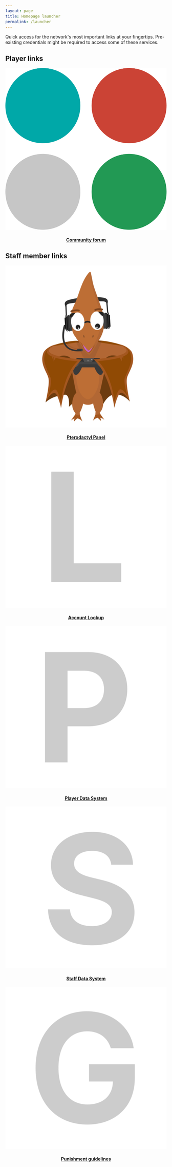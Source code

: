 ```yaml
---
layout: page
title: Homepage launcher
permalink: /launcher
---
```


Quick access for the network's most important links at your fingertips. Pre-existing credentials might be required to access some of these services.

## Player links
<center>
<div class="grid-container">
  <div class="grid grid--py-3">
    <div class="cell cell--4">
        <div>
            <a href="https://talk.darkst.one">
            <div class="card card--clickable">
                <div class="card__image">
                    <img class="image" src="../assets/brand/circles.svg" class="launcher-image" alt="Community forum"/>
                </div>
                <div class="card__content">
                    <div class="card__header">
                        <h4>Community forum</h4>
                    </div>
                </div>
            </div>
            </a>
        </div>
    </div>
  </div>
</div>
</center>

## Staff member links
<center>
<div class="grid-container">
  <div class="grid grid--py-3">
    <div class="cell cell--4">
        <div>
            <a href="https://panel.darkst.one">
            <div class="card card--clickable">
                <div class="card__image">
                    <img class="image" src="../assets/images/pterodactyl.svg" class="launcher-image" alt="Pterodactyl Panel"/>
                </div>
                <div class="card__content">
                    <div class="card__header">
                        <h4>Pterodactyl Panel</h4>
                    </div>
                </div>
            </div>
            </a>
        </div>
    </div>
    <div class="cell cell--4">
        <div>
            <a href="https://lookup.darkst.one">
            <div class="card card--clickable">
                <div class="card__image">
                    <img class="image" src="../assets/images/lookup.svg" class="launcher-image" alt="Account Lookup"/>
                </div>
                <div class="card__content">
                    <div class="card__header">
                        <h4>Account Lookup</h4>
                    </div>
                </div>
            </div>
            </a>
        </div>
    </div>
    <div class="cell cell--4">
        <div>
            <a href="{{ site.baseurl }}/pds">
            <div class="card card--clickable">
                <div class="card__image">
                    <img class="image" src="../assets/images/pds.svg" class="launcher-image" alt="Player Data System"/>
                </div>
                <div class="card__content">
                    <div class="card__header">
                        <h4>Player Data System</h4>
                    </div>
                </div>
            </div>
            </a>
        </div>
    </div>
    <div class="cell cell--4">
        <div>
            <a href="{{ site.baseurl }}/sds">
            <div class="card card--clickable">
                <div class="card__image">
                    <img class="image" src="../assets/images/sds.svg" class="launcher-image" alt="Staff Data System"/>
                </div>
                <div class="card__content">
                    <div class="card__header">
                        <h4>Staff Data System</h4>
                    </div>
                </div>
            </div>
            </a>
        </div>
    </div>
    <div class="cell cell--4">
        <div>
            <a href="{{ site.baseurl}}/hc/rules-and-regulations#punishment-guidelines">
            <div class="card card--clickable">
                <div class="card__image">
                    <img class="image" src="../assets/images/guidelines.svg" class="launcher-image" alt="Punishment guidelines"/>
                </div>
                <div class="card__content">
                    <div class="card__header">
                        <h4>Punishment guidelines</h4>
                    </div>
                </div>
            </div>
            </a>
        </div>
    </div>
  </div>
</div>
</center>
